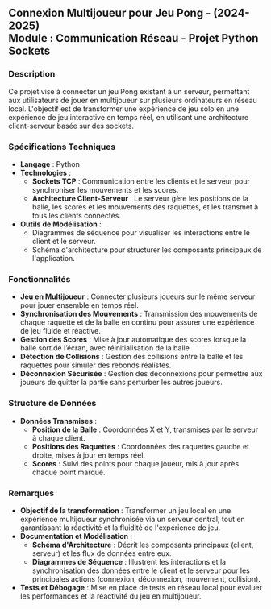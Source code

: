 

**Connexion Multijoueur pour Jeu Pong - (2024-2025)**  
**Module** : Communication Réseau - Projet Python Sockets
---
### Description
Ce projet vise à connecter un jeu Pong existant à un serveur, permettant aux utilisateurs de jouer en multijoueur sur plusieurs ordinateurs en réseau local. L'objectif est de transformer une expérience de jeu solo en une expérience de jeu interactive en temps réel, en utilisant une architecture client-serveur basée sur des sockets.

### Spécifications Techniques
- **Langage** : Python
- **Technologies** : 
  - **Sockets TCP** : Communication entre les clients et le serveur pour synchroniser les mouvements et les scores.
  - **Architecture Client-Serveur** : Le serveur gère les positions de la balle, les scores et les mouvements des raquettes, et les transmet à tous les clients connectés.
- **Outils de Modélisation** : 
  - Diagrammes de séquence pour visualiser les interactions entre le client et le serveur.
  - Schéma d'architecture pour structurer les composants principaux de l'application.

### Fonctionnalités
- **Jeu en Multijoueur** : Connecter plusieurs joueurs sur le même serveur pour jouer ensemble en temps réel.
- **Synchronisation des Mouvements** : Transmission des mouvements de chaque raquette et de la balle en continu pour assurer une expérience de jeu fluide et réactive.
- **Gestion des Scores** : Mise à jour automatique des scores lorsque la balle sort de l’écran, avec réinitialisation de la balle.
- **Détection de Collisions** : Gestion des collisions entre la balle et les raquettes pour simuler des rebonds réalistes.
- **Déconnexion Sécurisée** : Gestion des déconnexions pour permettre aux joueurs de quitter la partie sans perturber les autres joueurs.

### Structure de Données
- **Données Transmises** :
  - **Position de la Balle** : Coordonnées X et Y, transmises par le serveur à chaque client.
  - **Positions des Raquettes** : Coordonnées des raquettes gauche et droite, mises à jour en temps réel.
  - **Scores** : Suivi des points pour chaque joueur, mis à jour après chaque point marqué.

### Remarques
- **Objectif de la transformation** : Transformer un jeu local en une expérience multijoueur synchronisée via un serveur central, tout en garantissant la réactivité et la fluidité de l'expérience de jeu.
- **Documentation et Modélisation** : 
  - **Schéma d'Architecture** : Décrit les composants principaux (client, serveur) et les flux de données entre eux.
  - **Diagrammes de Séquence** : Illustrent les interactions et la synchronisation des données entre le client et le serveur pour les principales actions (connexion, déconnexion, mouvement, collision).
- **Tests et Débogage** : Mise en place de tests en réseau local pour évaluer les performances et la réactivité du jeu en multijoueur.

